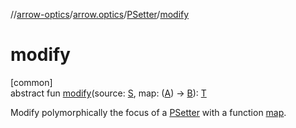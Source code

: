 //[arrow-optics](../../../index.md)/[arrow.optics](../index.md)/[PSetter](index.md)/[modify](modify.md)

# modify

[common]\
abstract fun [modify](modify.md)(source: [S](index.md), map: ([A](index.md)) -&gt; [B](index.md)): [T](index.md)

Modify polymorphically the focus of a [PSetter](index.md) with a function [map](modify.md).
